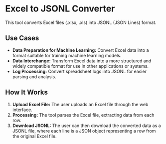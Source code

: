 # Excel to JSONL Converter

This tool converts Excel files (.xlsx, .xls) into JSONL (JSON Lines) format.

## Use Cases

- **Data Preparation for Machine Learning:** Convert Excel data into a format suitable for training machine learning models.
- **Data Interchange:** Transform Excel data into a more structured and widely compatible format for use in other applications or systems.
- **Log Processing:** Convert spreadsheet logs into JSONL for easier parsing and analysis.

## How It Works

1.  **Upload Excel File:** The user uploads an Excel file through the web interface.
2.  **Processing:** The tool parses the Excel file, extracting data from each row.
3.  **Download JSONL:** The user can then download the converted data as a JSONL file, where each line is a JSON object representing a row from the original Excel file.

